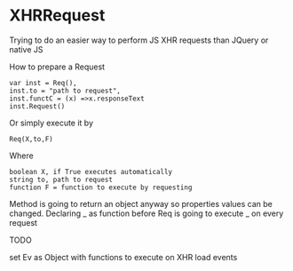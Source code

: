 # XHRRequest
Trying to do an easier way to perform JS XHR requests  than JQuery or native JS

How to prepare a Request

    var inst = Req(),
    inst.to = "path to request",
    inst.functC = (x) =>x.responseText 
    inst.Request()
    
Or simply execute it by

    Req(X,to,F)
    
Where

    boolean X, if True executes automatically
    string to, path to request
    function F = function to execute by requesting
    
Method is going to return an object anyway so properties values can be changed.
Declaring _ as function before Req is going to execute _ on every request

TODO

set Ev as Object with functions to execute on XHR load events
